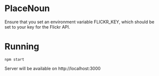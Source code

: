 PlaceNoun
====

Ensure that you set an environment variable FLICKR_KEY, which should be set to
your key for the Flickr API.

Running
====

`npm start`

Server will be available on http://localhost:3000
